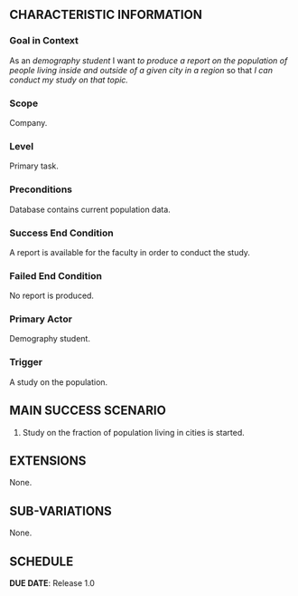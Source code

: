 ## CHARACTERISTIC INFORMATION

### Goal in Context

As an *demography student* I want *to produce a report on the population of people living inside and outside of a given city in a region* so that *I can conduct my study on that topic.*

### Scope

Company.

### Level

Primary task.

### Preconditions

Database contains current population data.

### Success End Condition

A report is available for the faculty in order to conduct the study.

### Failed End Condition

No report is produced.

### Primary Actor

Demography student.

### Trigger

A study on the population.

## MAIN SUCCESS SCENARIO

1. Study on the fraction of population living in cities is started.

## EXTENSIONS
None.

## SUB-VARIATIONS

None.

## SCHEDULE

**DUE DATE**: Release 1.0
